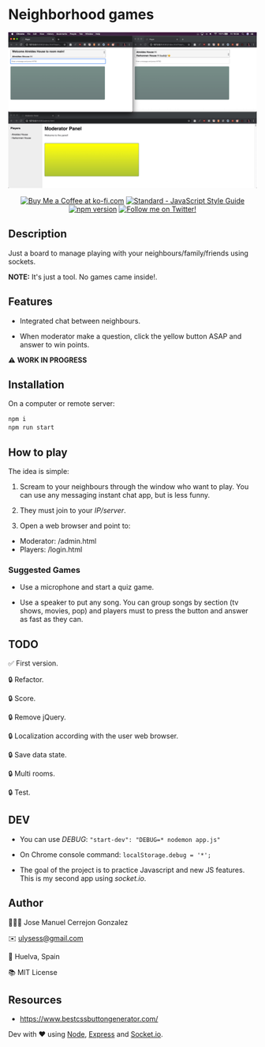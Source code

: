 # Neighborhood games

![image](./images/capture_v0.2.png)

<p align="center">
	<a href='https://ko-fi.com/A838QJC' target='_blank'><img height='36' style='border:0px;height:36px;' src='https://az743702.vo.msecnd.net/cdn/kofi2.png?v=0' border='0' alt='Buy Me a Coffee at ko-fi.com' /></a>
	<a href="http://standardjs.com"><img src="https://img.shields.io/badge/code_style-standard-brightgreen.svg" alt="Standard - JavaScript Style Guide"></a>
	<a href="https://github.com/jmcerrejon/neighborhood-games/blob/master/LICENSE"><img src="https://img.shields.io/github/license/jmcerrejon/neighborhood-games" alt="npm version"></a>
	<a href="https://twitter.com/ulysess10"><img src="https://img.shields.io/twitter/follow/ulysess10?style=social" alt="Follow me on Twitter!"></a>
</p>

## Description

Just a board to manage playing with your neighbours/family/friends using sockets.

**NOTE:** It's just a tool. No games came inside!.

## Features

* Integrated chat between neighbours.

* When moderator make a question, click the yellow button ASAP and answer to win points.

⚠️ **WORK IN PROGRESS**

## Installation

On a computer or remote server:

```bash
npm i
npm run start
```

## How to play

The idea is simple:

1. Scream to your neighbours through the window who want to play. You can use any messaging instant chat app, but is less funny.

2. They must join to your *IP/server*.

3. Open a web browser and point to:

- Moderator: /admin.html
- Players: /login.html

### Suggested Games

* Use a microphone and start a quiz game.

* Use a speaker to put any song. You can group songs by section (tv shows, movies, pop) and players must to press the button and answer as fast as they can.

## TODO

✅ First version.

🔒 Refactor.

🔒 Score.

🔒 Remove jQuery.

🔒 Localization according with the user web browser.

🔒 Save data state.

🔒 Multi rooms.

🔒 Test.

## DEV

* You can use *DEBUG*: ``` "start-dev": "DEBUG=* nodemon app.js" ```

* On Chrome console command: ``` localStorage.debug = '*'; ```

* The goal of the project is to practice Javascript and new JS features. This is my second app using *socket.io*. 

## Author

👨🏻‍💻 Jose Manuel Cerrejon Gonzalez

✉️ ulysess@gmail.com

📍 Huelva, Spain

📚 MIT License

## Resources

* https://www.bestcssbuttongenerator.com/

Dev with ♥️ using [Node](https://nodejs.org/), [Express](https://expressjs.com/) and [Socket.io](https://socket.io/).